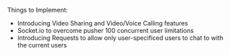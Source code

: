 Things to Implement:

<ul>
<li>Introducing Video Sharing and Video/Voice Calling features</li>
<li>Socket.io to overcome pusher 100 concurrent user limitations</li>
<li>Introducing Requests to allow only user-specificed users to chat to with the current users</li>
</ul>